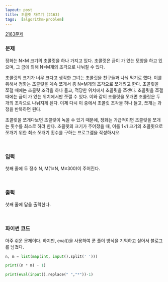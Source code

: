 ```yaml
---
layout: post
title: 초콜릿 자르기 (2163)
tags:  [algorithm-problem]
---
```


[2163문제](https://www.acmicpc.net/problem/2163)

### 문제
정화는 N×M 크기의 초콜릿을 하나 가지고 있다. 초콜릿은 금이 가 있는 모양을 하고 있으며, 그 금에 의해 N×M개의 조각으로 나눠질 수 있다.

초콜릿의 크기가 너무 크다고 생각한 그녀는 초콜릿을 친구들과 나눠 먹기로 했다. 이를 위해서 정화는 초콜릿을 계속 쪼개서 총 N×M개의 조각으로 쪼개려고 한다. 초콜릿을 쪼갤 때에는 초콜릿 조각을 하나 들고, 적당한 위치에서 초콜릿을 쪼갠다. 초콜릿을 쪼갤 때에는 금이 가 있는 위치에서만 쪼갤 수 있다. 이와 같이 초콜릿을 쪼개면 초콜릿은 두 개의 조각으로 나눠지게 된다. 이제 다시 이 중에서 초콜릿 조각을 하나 들고, 쪼개는 과정을 반복하면 된다.

초콜릿을 쪼개다보면 초콜릿이 녹을 수 있기 때문에, 정화는 가급적이면 초콜릿을 쪼개는 횟수를 최소로 하려 한다. 초콜릿의 크기가 주어졌을 때, 이를 1×1 크기의 초콜릿으로 쪼개기 위한 최소 쪼개기 횟수를 구하는 프로그램을 작성하시오.

&nbsp;

### 입력
첫째 줄에 두 정수 N, M(1≤N, M≤300)이 주어진다.

&nbsp;

### 출력
첫째 줄에 답을 출력한다.

&nbsp;

### 파이썬 코드

아주 쉬운 문제이다. 하지만, eval()을 사용하여 푼 풀이 방식을 기억하고 싶어서 블로그를 남겼다.

~~~python
n, m = list(map(int, input().split(' ')))

print((n * m) - 1)
~~~

~~~python
print(eval(input().replace(" ","*"))-1)
~~~
